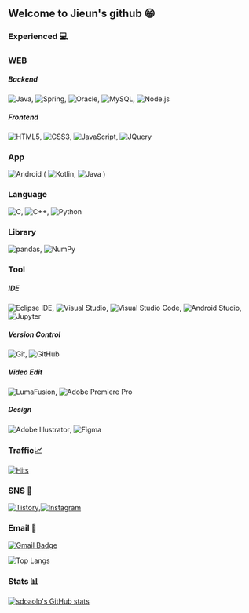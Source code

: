 ## Welcome to Jieun's github 😁

### Experienced 💻

### WEB
##### Backend
![Java](https://img.shields.io/badge/Java-007396?style=flat-square&logo=Java&logoColor=white), ![Spring](https://img.shields.io/badge/Spring-6DB33F?style=flat-square&logo=Spring&logoColor=white), ![Oracle](https://img.shields.io/badge/Oracle-F80000?style=flat-square&logo=Oracle&logoColor=white), ![MySQL](https://img.shields.io/badge/MySQL-4479A1?style=flat-square&logo=MySQL&logoColor=white), ![Node.js](https://img.shields.io/badge/Node.js-339933?style=flat-square&logo=Node.js&logoColor=white)
##### Frontend
![HTML5](https://img.shields.io/badge/HTML5-E34F26?style=flat-square&logo=HTML5&logoColor=white), ![CSS3](https://img.shields.io/badge/CSS3-1572B6?style=flat-square&logo=CSS3&logoColor=white), ![JavaScript](https://img.shields.io/badge/JavaScript-F7DF1E?style=flat-square&logo=JavaScript&logoColor=white), ![JQuery](https://img.shields.io/badge/JQuery-0769AD?style=flat-square&logo=JQuery&logoColor=white)

### App
![Android](https://img.shields.io/badge/Android-3DDC84?style=flat-square&logo=Android&logoColor=white) ( ![Kotlin](https://img.shields.io/badge/Kotlin-0095D5?style=flat-square&logo=Kotlin&logoColor=white), ![Java](https://img.shields.io/badge/Java-007396?style=flat-square&logo=Java&logoColor=white) )

### Language 
![C](https://img.shields.io/badge/C-A8B9CC?style=flat-square&logo=C&logoColor=white), ![C++](https://img.shields.io/badge/C++-00599C?style=flat-square&logo=C++&logoColor=white), ![Python](https://img.shields.io/badge/Python-3776AB?style=flat-square&logo=Python&logoColor=white)

### Library
![pandas](https://img.shields.io/badge/pandas-150458?style=flat-square&logo=pandas&logoColor=white), ![NumPy](https://img.shields.io/badge/NumPy-013243?style=flat-square&logo=NumPy&logoColor=white)

### Tool
##### IDE
![Eclipse IDE](https://img.shields.io/badge/Eclipse%20IDE-2C2255?style=flat-square&logo=Eclipse-IDE&logoColor=white), ![Visual Studio](https://img.shields.io/badge/Visual%20Studio-5C2D91?style=flat-square&logo=Visual-Studio&logoColor=white), ![Visual Studio Code](https://img.shields.io/badge/Visual%20Studio%20Code-007ACC?style=flat-square&logo=Visual-Studio-Code&logoColor=white), ![Android Studio](https://img.shields.io/badge/Android%20Studio-3DDC84?style=flat-square&logo=Android-Studio&logoColor=white), ![Jupyter](https://img.shields.io/badge/Jupyter-F37626?style=flat-square&logo=Jupyter&logoColor=white)

##### Version Control
![Git](https://img.shields.io/badge/Git-F05032?style=flat-square&logo=Git&logoColor=white), ![GitHub](https://img.shields.io/badge/GitHub-181717?style=flat-square&logo=GitHub&logoColor=white)

##### Video Edit
![LumaFusion](https://img.shields.io/badge/LumaFusion-19194B?style=flat-square&logo=LumaFusion&logoColor=white), ![Adobe Premiere Pro](https://img.shields.io/badge/Adobe%20Premiere%20Pro-9999FF?style=flat-square&logo=Adobe-Premiere-Pro&logoColor=white)

##### Design
![Adobe Illustrator](https://img.shields.io/badge/Adobe%20Illustrator-FF9A00?style=flat-square&logo=Adobe-Illustrator&logoColor=white), ![Figma](https://img.shields.io/badge/Figma-F24E1E?style=flat-square&logo=Figma&logoColor=white)







### Traffic📈

[![Hits](https://hits.seeyoufarm.com/api/count/incr/badge.svg?url=https%3A%2F%2Fgithub.com%2Fsdoaolo&count_bg=%23686FDD&title_bg=%23555555&icon=&icon_color=%23E7E7E7&title=hits&edge_flat=false)](https://hits.seeyoufarm.com)


### SNS 📱 
[![Tistory](https://img.shields.io/badge/Tistory-000000?style=flat-square&logo=Blogger&logoColor=white)](https://jie0025.tistory.com/),[![Instagram](https://img.shields.io/badge/instagram-E4405F?style=flat-square&logo=Instagram&logoColor=white)](https://www.instagram.com/stdjie_/)


### Email 📩
[![Gmail Badge](https://img.shields.io/badge/Gmail-d14836?style=flat-square&logo=Gmail&logoColor=white&link=mailto:kangjieun990901@gmail.com)](mailto:kangjieun990901@gmail.com)


![Top Langs](https://github-readme-stats.vercel.app/api/top-langs/?username=sdoaolo&layout=compact&hide=csharp)


### Stats 📊 
[![sdoaolo's GitHub stats](https://github-readme-stats.vercel.app/api?username=sdoaolo&show_icons=true&&theme=dracula&count_private=true)](https://github.com/sdoaolo/github-readme-stats)


